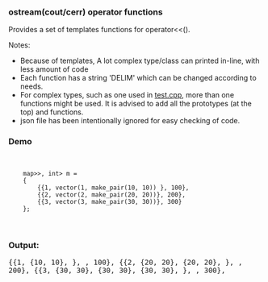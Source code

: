 ### ostream(cout/cerr) operator functions

Provides a set of templates functions for operator&lt;&lt;().

Notes:
- Because of templates, A lot complex type/class can printed in-line, with less amount of code
- Each function has a string 'DELIM' which can be changed according to needs.
- For complex types, such as one used in [test.cpp](test.cpp), more than one functions might be used. It is advised to add all the prototypes (at the top) and functions.
- json file has been intentionally ignored for easy checking of code.


### Demo
<pre>

<code>
    map<pair<int, vector<pair<int, int>>>, int> m = 
    {
        {{1, vector(1, make_pair(10, 10)) }, 100},
        {{2, vector(2, make_pair(20, 20))}, 200},
        {{3, vector(3, make_pair(30, 30))}, 300}
    };
</code>

</pre>

### Output:
<samp>

{{1, {10, 10},  }, , 100},
{{2, {20, 20},  {20, 20},  }, , 200},
{{3, {30, 30},  {30, 30},  {30, 30},  }, , 300},
</samp>
